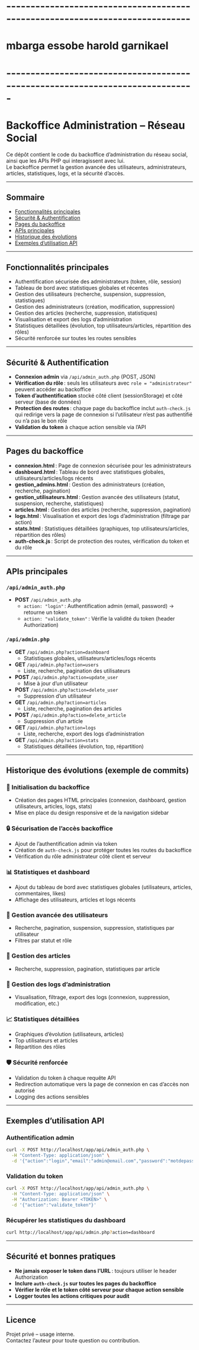 # ----------------------------------------------------------------------------

# mbarga essobe harold garnikael

# -----------------------------------------------------------------------------

# Backoffice Administration – Réseau Social

Ce dépôt contient le code du backoffice d’administration du réseau social, ainsi que les APIs PHP qui interagissent avec lui.  
Le backoffice permet la gestion avancée des utilisateurs, administrateurs, articles, statistiques, logs, et la sécurité d’accès.

---

## Sommaire

- [Fonctionnalités principales](#fonctionnalités-principales)
- [Sécurité & Authentification](#sécurité--authentification)
- [Pages du backoffice](#pages-du-backoffice)
- [APIs principales](#apis-principales)
- [Historique des évolutions](#historique-des-évolutions)
- [Exemples d’utilisation API](#exemples-dutilisation-api)

---

## Fonctionnalités principales

- Authentification sécurisée des administrateurs (token, rôle, session)
- Tableau de bord avec statistiques globales et récentes
- Gestion des utilisateurs (recherche, suspension, suppression, statistiques)
- Gestion des administrateurs (création, modification, suppression)
- Gestion des articles (recherche, suppression, statistiques)
- Visualisation et export des logs d’administration
- Statistiques détaillées (évolution, top utilisateurs/articles, répartition des rôles)
- Sécurité renforcée sur toutes les routes sensibles

---

## Sécurité & Authentification

- **Connexion admin** via `/api/admin_auth.php` (POST, JSON)
- **Vérification du rôle** : seuls les utilisateurs avec `role = "administrateur"` peuvent accéder au backoffice
- **Token d’authentification** stocké côté client (sessionStorage) et côté serveur (base de données)
- **Protection des routes** : chaque page du backoffice inclut `auth-check.js` qui redirige vers la page de connexion si l’utilisateur n’est pas authentifié ou n’a pas le bon rôle
- **Validation du token** à chaque action sensible via l’API

---

## Pages du backoffice

- **connexion.html** : Page de connexion sécurisée pour les administrateurs
- **dashboard.html** : Tableau de bord avec statistiques globales, utilisateurs/articles/logs récents
- **gestion_admins.html** : Gestion des administrateurs (création, recherche, pagination)
- **gestion_utilisateurs.html** : Gestion avancée des utilisateurs (statut, suspension, recherche, statistiques)
- **articles.html** : Gestion des articles (recherche, suppression, pagination)
- **logs.html** : Visualisation et export des logs d’administration (filtrage par action)
- **stats.html** : Statistiques détaillées (graphiques, top utilisateurs/articles, répartition des rôles)
- **auth-check.js** : Script de protection des routes, vérification du token et du rôle

---

## APIs principales

### `/api/admin_auth.php`

- **POST** `/api/admin_auth.php`
  - `action: "login"` : Authentification admin (email, password) → retourne un token
  - `action: "validate_token"` : Vérifie la validité du token (header Authorization)

### `/api/admin.php`

- **GET** `/api/admin.php?action=dashboard`
  - Statistiques globales, utilisateurs/articles/logs récents
- **GET** `/api/admin.php?action=users`
  - Liste, recherche, pagination des utilisateurs
- **POST** `/api/admin.php?action=update_user`
  - Mise à jour d’un utilisateur
- **POST** `/api/admin.php?action=delete_user`
  - Suppression d’un utilisateur
- **GET** `/api/admin.php?action=articles`
  - Liste, recherche, pagination des articles
- **POST** `/api/admin.php?action=delete_article`
  - Suppression d’un article
- **GET** `/api/admin.php?action=logs`
  - Liste, recherche, export des logs d’administration
- **GET** `/api/admin.php?action=stats`
  - Statistiques détaillées (évolution, top, répartition)

---

## Historique des évolutions (exemple de commits)

### :rocket: Initialisation du backoffice

- Création des pages HTML principales (connexion, dashboard, gestion utilisateurs, articles, logs, stats)
- Mise en place du design responsive et de la navigation sidebar

### :lock: Sécurisation de l’accès backoffice

- Ajout de l’authentification admin via token
- Création de `auth-check.js` pour protéger toutes les routes du backoffice
- Vérification du rôle administrateur côté client et serveur

### :bar_chart: Statistiques et dashboard

- Ajout du tableau de bord avec statistiques globales (utilisateurs, articles, commentaires, likes)
- Affichage des utilisateurs, articles et logs récents

### :busts_in_silhouette: Gestion avancée des utilisateurs

- Recherche, pagination, suspension, suppression, statistiques par utilisateur
- Filtres par statut et rôle

### :newspaper: Gestion des articles

- Recherche, suppression, pagination, statistiques par article

### :memo: Gestion des logs d’administration

- Visualisation, filtrage, export des logs (connexion, suppression, modification, etc.)

### :chart_with_upwards_trend: Statistiques détaillées

- Graphiques d’évolution (utilisateurs, articles)
- Top utilisateurs et articles
- Répartition des rôles

### :shield: Sécurité renforcée

- Validation du token à chaque requête API
- Redirection automatique vers la page de connexion en cas d’accès non autorisé
- Logging des actions sensibles

---

## Exemples d’utilisation API

### Authentification admin

```bash
curl -X POST http://localhost/app/api/admin_auth.php \
  -H "Content-Type: application/json" \
  -d '{"action":"login","email":"admin@email.com","password":"motdepasse"}'
```

### Validation du token

```bash
curl -X POST http://localhost/app/api/admin_auth.php \
  -H "Content-Type: application/json" \
  -H "Authorization: Bearer <TOKEN>" \
  -d '{"action":"validate_token"}'
```

### Récupérer les statistiques du dashboard

```bash
curl http://localhost/app/api/admin.php?action=dashboard
```

---

## Sécurité et bonnes pratiques

- **Ne jamais exposer le token dans l’URL** : toujours utiliser le header Authorization
- **Inclure `auth-check.js` sur toutes les pages du backoffice**
- **Vérifier le rôle et le token côté serveur pour chaque action sensible**
- **Logger toutes les actions critiques pour audit**

---

## Licence

Projet privé – usage interne.  
Contactez l’auteur pour toute question ou contribution.
